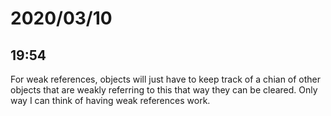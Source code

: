 # 2020/03/10

## 19:54

For weak references, objects will just have to keep track of a chian of other
objects that are weakly referring to this that way they can be cleared. Only
way I can think of having weak references work.
